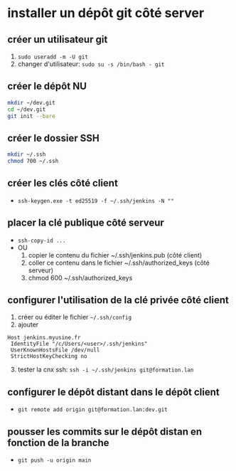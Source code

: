 # installer un dépôt git côté server

## créer un utilisateur git

1. `sudo useradd -m -U git`
2. changer d'utilisateur: `sudo su -s /bin/bash - git`

## créer le dépôt NU

```bash
mkdir ~/dev.git
cd ~/dev.git
git init --bare
```

## créer le dossier SSH

```bash
mkdir ~/.ssh
chmod 700 ~/.ssh
```

## créer les clés côté client

* `ssh-keygen.exe -t ed25519 -f ~/.ssh/jenkins -N ""`

## placer la clé publique côté serveur

* `ssh-copy-id ...`
* OU 
   1. copier le contenu du fichier ~/.ssh/jenkins.pub (côté client)
   2. coller ce contenu dans le fichier ~/.ssh/authorized_keys (côté serveur)
   3. chmod 600 ~/.ssh/authorized_keys

## configurer l'utilisation de la clé privée côté client

1. créer ou éditer le fichier `~/.ssh/config`
2. ajouter

```text
Host jenkins.myusine.fr
 IdentityFile "/c/Users/<user>/.ssh/jenkins"
 UserKnownHostsFile /dev/null
 StrictHostKeyChecking no
```
3. tester la cnx ssh: `ssh -i ~/.ssh/jenkins git@formation.lan`

## configurer le dépôt distant dans le dépôt client

* `git remote add origin git@formation.lan:dev.git`

## pousser les commits sur le dépôt distan en fonction de la branche

* `git push -u origin main`